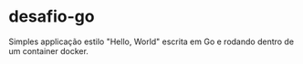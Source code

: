 # desafio-go

Simples applicação estilo "Hello, World" escrita em Go e rodando dentro de um container docker.
